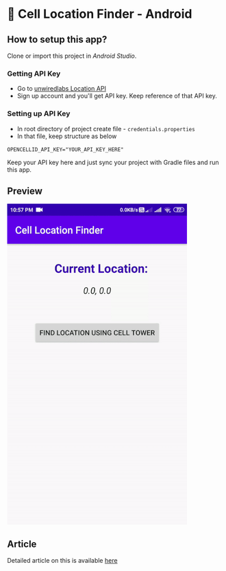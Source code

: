 # 📶 Cell Location Finder - Android

## How to setup this app?
Clone or import this project in *Android Studio*.

### Getting API Key
- Go to [unwiredlabs Location API](https://unwiredlabs.com/trial)
- Sign up account and you'll get API key. Keep reference of that API key.

### Setting up API Key
- In root directory of project create file - `credentials.properties`
- In that file, keep structure as below

``` 
OPENCELLID_API_KEY="YOUR_API_KEY_HERE"
```

Keep your API key here and just sync your project with Gradle files and run this app.

## Preview
![](screenshot/app.gif)

## Article
Detailed article on this is available [here](https://medium.com/scalereal/%EF%B8%8Faccessing-device-location-using-sim-card-%EF%B8%8F-6cdb15645bef)